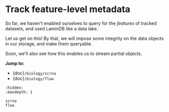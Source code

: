 # Track feature-level metadata

So far, we haven't enabled ourselves to query for the _features_ of tracked datasets, and used LaminDB like a data lake.

Let us get on this! By that, we will impose some integrity on the data objects in our storage, and make them queryable.

Soon, we'll also see how this enables us to stream partial objects.

**Jump to:**

- {doc}`/biology/scrna`
- {doc}`/biology/flow`

```{toctree}
:hidden:
:maxdepth: 1

scrna
flow
```
